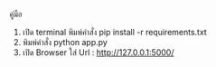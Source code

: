 คู่มือ
1. เปิด terminal พิมพ์คำสั่ง pip install -r requirements.txt
2. พิมพ์คำสั่ง python app.py
3. เปิด Browser ใส่ Url : http://127.0.0.1:5000/
